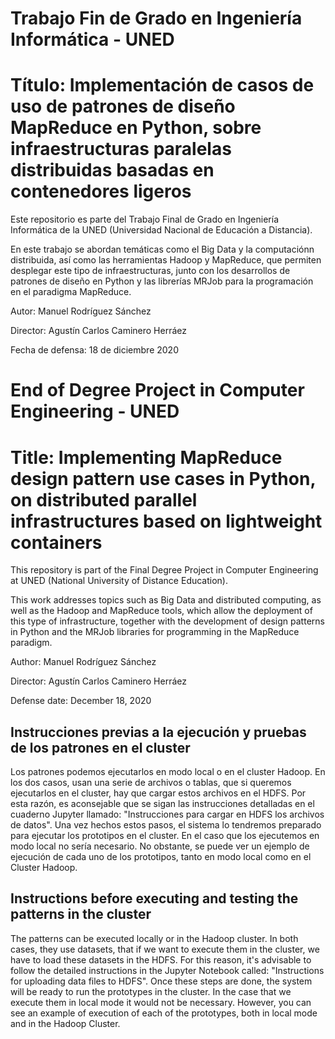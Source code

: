 # Trabajo Fin de Grado en Ingeniería Informática - UNED 
# Título: Implementación de casos de uso de patrones de diseño MapReduce en Python, sobre infraestructuras paralelas distribuidas basadas en contenedores ligeros

Este repositorio es parte del Trabajo Final de Grado en Ingeniería Informática de la UNED (Universidad Nacional de Educación a Distancia).

En este trabajo se abordan temáticas como el Big Data y la computaciónn distribuida, así como las herramientas Hadoop y MapReduce, que permiten desplegar este tipo de infraestructuras, junto con los desarrollos de patrones de diseño en Python y las librerías MRJob para la programación en el paradigma MapReduce. 
		
Autor: Manuel Rodríguez Sánchez 

Director: Agustín Carlos Caminero Herráez

Fecha de defensa: 18 de diciembre 2020

# End of Degree Project in Computer Engineering - UNED
# Title: Implementing MapReduce design pattern use cases in Python, on distributed parallel infrastructures based on lightweight containers

This repository is part of the Final Degree Project in Computer Engineering at UNED (National University of Distance Education).

This work addresses topics such as Big Data and distributed computing, as well as the Hadoop and MapReduce tools, which allow the deployment of this type of infrastructure, together with the development of design patterns in Python and the MRJob libraries for programming in the MapReduce paradigm.

Author: Manuel Rodríguez Sánchez

Director: Agustín Carlos Caminero Herráez

Defense date: December 18, 2020

## Instrucciones previas a la ejecución y pruebas de los patrones en el cluster

Los patrones podemos ejecutarlos en modo local o en el cluster Hadoop. En los dos casos, usan una serie de archivos o tablas, que si queremos ejecutarlos en el cluster, hay que cargar estos archivos en el HDFS. Por esta razón, es aconsejable que se sigan las instrucciones detalladas en el cuaderno Jupyter llamado: "Instrucciones para cargar en HDFS los archivos de datos". Una vez hechos estos pasos, el sistema lo tendremos preparado para ejecutar los prototipos en el cluster. 
En el caso que los ejecutemos en modo local no sería necesario. 
No obstante, se puede ver un ejemplo de ejecución de cada uno de los prototipos, tanto en modo local como en el Cluster Hadoop.

## Instructions before executing and testing the patterns in the cluster

The patterns can be executed locally or in the Hadoop cluster. In both cases, they use datasets, that if we want to execute them in the cluster, we have to load these datasets in the HDFS. For this reason, it's advisable to follow the detailed instructions in the Jupyter Notebook called: "Instructions for uploading data files to HDFS". Once these steps are done, the system will be ready to run the prototypes in the cluster.
In the case that we execute them in local mode it would not be necessary.
However, you can see an example of execution of each of the prototypes, both in local mode and in the Hadoop Cluster.